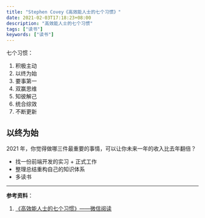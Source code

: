 ```yaml
---
title: "Stephen Covey《高效能人士的七个习惯》"
date: 2021-02-03T17:18:23+08:00
description: "高效能人士的七个习惯"
tags: ["读书"]
keywords: ["读书"]
---
```


七个习惯：

1. 积极主动
2. 以终为始
3. 要事第一
4. 双赢思维
5. 知彼解己
6. 统合综效
7. 不断更新

## 以终为始

2021 年，你觉得做哪三件最重要的事情，可以让你未来一年的收入比去年翻倍？

- 找一份前端开发的实习 + 正式工作
- 整理总结重构自己的知识体系
- 多读书

---

**参考资料**：

1. [《高效能人士的七个习惯》——微信阅读](https://weread.qq.com/web/reader/56d325907203e8a856def7fkc81322c012c81e728d9d180)
